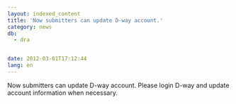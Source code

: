 ```yaml
---
layout: indexed_content
title: 'Now submitters can update D-way account.'
category: news
db:
  - dra


date: 2012-03-01T17:12:44
lang: en
---
```


Now submitters can update D-way account. Please login D-way and update account information when necessary.
